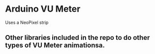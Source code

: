# Arduino VU Meter 

Uses a NeoPixel strip  

## Other libraries included in the repo to do other types of VU Meter animationsa.  
